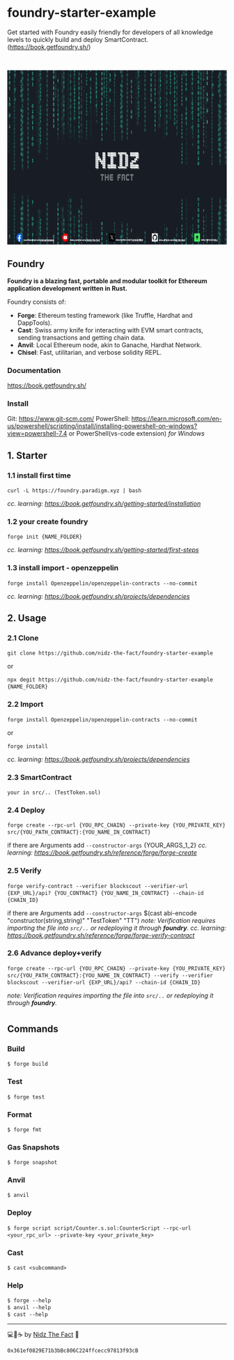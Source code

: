 # foundry-starter-example
Get started with Foundry easily friendly for developers of all knowledge levels to quickly build and deploy SmartContract. (https://book.getfoundry.sh/)

<br/>

<p align="center">
  <a href="https://linktr.ee/nid_z">
      <picture>
        <img alt="logo" src="https://github.com/nidz-the-fact/foundry-starter-example/blob/main/nidz-the-fact-cover.png" width="100%" height="400">
      </picture>
</a>
</p>

## Foundry

**Foundry is a blazing fast, portable and modular toolkit for Ethereum application development written in Rust.**

Foundry consists of:

-   **Forge**: Ethereum testing framework (like Truffle, Hardhat and DappTools).
-   **Cast**: Swiss army knife for interacting with EVM smart contracts, sending transactions and getting chain data.
-   **Anvil**: Local Ethereum node, akin to Ganache, Hardhat Network.
-   **Chisel**: Fast, utilitarian, and verbose solidity REPL.

### Documentation
https://book.getfoundry.sh/

### Install
Git: https://www.git-scm.com/
PowerShell: https://learn.microsoft.com/en-us/powershell/scripting/install/installing-powershell-on-windows?view=powershell-7.4
or PowerShell(vs-code extension)
*for Windows*

## 1. Starter

### 1.1 install first time

```shell
curl -L https://foundry.paradigm.xyz | bash
```
*cc. learning: https://book.getfoundry.sh/getting-started/installation*
### 1.2 your create foundry

```shell
forge init {NAME_FOLDER}
```
*cc. learning: https://book.getfoundry.sh/getting-started/first-steps*
### 1.3 install import - openzeppelin

```shell
forge install Openzeppelin/openzeppelin-contracts --no-commit
```
*cc. learning: https://book.getfoundry.sh/projects/dependencies*

## 2. Usage

### 2.1 Clone

```shell
git clone https://github.com/nidz-the-fact/foundry-starter-example
```
or
```shell
npx degit https://github.com/nidz-the-fact/foundry-starter-example {NAME_FOLDER}
```
### 2.2 Import

```shell
forge install Openzeppelin/openzeppelin-contracts --no-commit
```
or
```shell
forge install
```
*cc. learning: https://book.getfoundry.sh/projects/dependencies*
### 2.3 SmartContract 

```shell
your in src/.. (TestToken.sol)
```
### 2.4 Deploy

```shell
forge create --rpc-url {YOU_RPC_CHAIN} --private-key {YOU_PRIVATE_KEY} src/{YOU_PATH_CONTRACT}:{YOU_NAME_IN_CONTRACT}
```
if there are Arguments add `--constructor-args` {YOUR_ARGS_1_2}
*cc. learning: https://book.getfoundry.sh/reference/forge/forge-create*
### 2.5 Verify

```shell
forge verify-contract --verifier blockscout --verifier-url {EXP_URL}/api? {YOU_CONTRACT} {YOU_NAME_IN_CONTRACT} --chain-id {CHAIN_ID}
```
if there are Arguments add `--constructor-args` $(cast abi-encode "constructor(string,string)" "TestToken" "TT")
*note: Verification requires importing the file into `src/..` or redeploying it through **foundry**.*
*cc. learning: https://book.getfoundry.sh/reference/forge/forge-verify-contract*
### 2.6 Advance deploy+verify

```shell
forge create --rpc-url {YOU_RPC_CHAIN} --private-key {YOU_PRIVATE_KEY} src/{YOU_PATH_CONTRACT}:{YOU_NAME_IN_CONTRACT} --verify --verifier blockscout --verifier-url {EXP_URL}/api? --chain-id {CHAIN_ID}
```
*note: Verification requires importing the file into `src/..` or redeploying it through **foundry**.*

#

## Commands

### Build

```shell
$ forge build
```

### Test

```shell
$ forge test
```

### Format

```shell
$ forge fmt
```

### Gas Snapshots

```shell
$ forge snapshot
```

### Anvil

```shell
$ anvil
```

### Deploy

```shell
$ forge script script/Counter.s.sol:CounterScript --rpc-url <your_rpc_url> --private-key <your_private_key>
```

### Cast

```shell
$ cast <subcommand>
```

### Help

```shell
$ forge --help
$ anvil --help
$ cast --help
```

---

💻💖☕ by [Nidz The Fact](https://linktr.ee/nid_z) 🙏
```
0x361ef0829E71b3bBc806C224ffcecc97813f93cB
```
